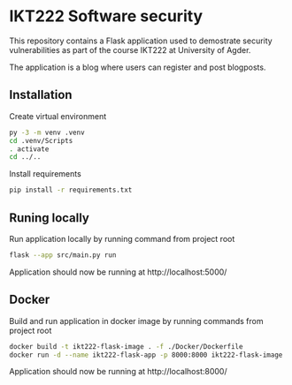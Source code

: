 # IKT222  Software security
This repository contains a Flask application used to demostrate security vulnerabilities 
as part of the course IKT222 at University of Agder.

The application is a blog where users can register and post blogposts.

## Installation
Create virtual environment
```bash
py -3 -m venv .venv
cd .venv/Scripts
. activate
cd ../..
```

Install requirements
```bash
pip install -r requirements.txt
```

## Runing locally
Run application locally by running command from project root
```bash
flask --app src/main.py run
```
Application should now be running at http://localhost:5000/

## Docker
Build and run application in docker image by running commands from project root
```bash
docker build -t ikt222-flask-image . -f ./Docker/Dockerfile
docker run -d --name ikt222-flask-app -p 8000:8000 ikt222-flask-image
```

Application should now be running at http://localhost:8000/